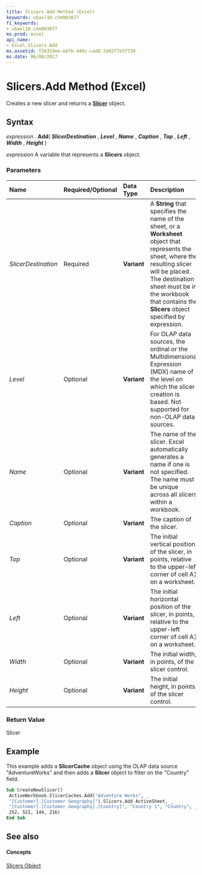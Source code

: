 ```yaml
---
title: Slicers.Add Method (Excel)
keywords: vbaxl10.chm903077
f1_keywords:
- vbaxl10.chm903077
ms.prod: excel
api_name:
- Excel.Slicers.Add
ms.assetid: f2632dee-e8fb-440c-cad8-2dd2f7e37739
ms.date: 06/08/2017
---
```



# Slicers.Add Method (Excel)

Creates a new slicer and returns a **[Slicer](slicer-object-excel.md)** object.


## Syntax

 _expression_ . **Add**( **_SlicerDestination_** , **_Level_** , **_Name_** , **_Caption_** , **_Top_** , **_Left_** , **_Width_** , **_Height_** )

 _expression_ A variable that represents a **Slicers** object.


### Parameters



|**Name**|**Required/Optional**|**Data Type**|**Description**|
|:-----|:-----|:-----|:-----|
| _SlicerDestination_|Required| **Variant**|A **String** that specifies the name of the sheet, or a **Worksheet** object that represents the sheet, where the resulting slicer will be placed. The destination sheet must be in the workbook that contains the **Slicers** object specified by expression.|
| _Level_|Optional| **Variant**|For OLAP data sources, the ordinal or the Multidimensional Expression (MDX) name of the level on which the slicer creation is based. Not supported for non-OLAP data sources. |
| _Name_|Optional| **Variant**|The name of the slicer. Excel automatically generates a name if one is not specified. The name must be unique across all slicers within a workbook.|
| _Caption_|Optional| **Variant**|The caption of the slicer.|
| _Top_|Optional| **Variant**|The initial vertical position of the slicer, in points, relative to the upper-left corner of cell A1 on a worksheet.|
| _Left_|Optional| **Variant**|The initial horizontal position of the slicer, in points, relative to the upper-left corner of cell A1 on a worksheet.|
| _Width_|Optional| **Variant**|The initial width, in points, of the slicer control.|
| _Height_|Optional| **Variant**|The initial height, in points, of the slicer control.|

### Return Value

Slicer


## Example

This example adds a **SlicerCache** object using the OLAP data source "AdventureWorks" and then adds a **Slicer** object to filter on the "Country" field.


```vb
Sub CreateNewSlicer() 
 ActiveWorkbook.SlicerCaches.Add("Adventure Works", _ 
 "[Customer].[Customer Geography]").Slicers.Add ActiveSheet, _ 
 "[Customer].[Customer Geography].[Country]", "Country 1", "Country", _ 
 252, 522, 144, 216) 
End Sub
```


## See also


#### Concepts


[Slicers Object](slicers-object-excel.md)


